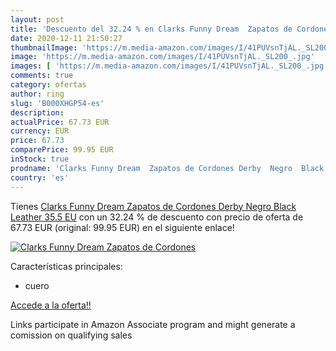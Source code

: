 ```yaml
---
layout: post
title: 'Descuento del 32.24 % en Clarks Funny Dream  Zapatos de Cordones '
date: 2020-12-11 21:50:27
thumbnailImage: 'https://m.media-amazon.com/images/I/41PUVsnTjAL._SL200_.jpg'
image: 'https://m.media-amazon.com/images/I/41PUVsnTjAL._SL200_.jpg'
images: [ 'https://m.media-amazon.com/images/I/41PUVsnTjAL._SL200_.jpg' ]
comments: true
category: ofertas
author: ring
slug: 'B000XHGP54-es'
description:
actualPrice: 67.73 EUR
currency: EUR
price: 67.73
comparePrice: 99.95 EUR
inStock: true
prodname: 'Clarks Funny Dream  Zapatos de Cordones Derby  Negro  Black Leather   35.5 EU'
country: 'es'
---
```


Tienes [Clarks Funny Dream  Zapatos de Cordones Derby  Negro  Black Leather   35.5 EU](https://www.amazon.es/dp/B000XHGP54/?tag=tolees-21) con un 32.24 % de descuento con precio de oferta de 67.73 EUR (original: 99.95 EUR) en el siguiente enlace!

[![Clarks Funny Dream  Zapatos de Cordones ](https://m.media-amazon.com/images/I/41PUVsnTjAL._SL200_.jpg)](https://www.amazon.es/dp/B000XHGP54/?tag=tolees-21)

Características principales:

- cuero

[Accede a la oferta!!](https://www.amazon.es/dp/B000XHGP54/?tag=tolees-21)

Links participate in Amazon Associate program and might generate a comission on qualifying sales


